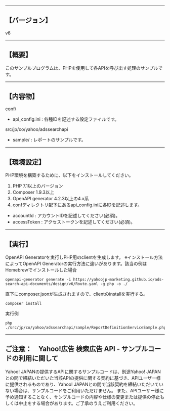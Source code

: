 --------------------------------
【バージョン】
--------------------------------
v6


--------------------------------
【概要】
--------------------------------
このサンプルプログラムは、PHPを使用して各APIを呼び出す処理のサンプルです。

--------------------------------
【内容物】
--------------------------------
conf/
  - api_config.ini      : 各種IDを記述する設定ファイルです。

src/jp/co/yahoo/adssearchapi
  - sample/             : レポートのサンプルです。

--------------------------------
【環境設定】
--------------------------------
PHP環境を構築するために、以下をインストールしてください。

1. PHP 7.1以上のバージョン
2. Composer 1.9.3以上
3. OpenAPI generator 4.2.3以上の4.x系
4. confディレクトリ配下にあるapi_config.iniに各IDを記述します。
  - accountId          : アカウントIDを記述してください(必須)。
  - accessToken        : アクセストークンを記述してください(必須)。

--------------------------------
【実行】
--------------------------------
OpenAPI Generatorを実行しPHP用のclientを生成します。
※インストール方法によってOpenAPI Generatorの実行方法に違いがあります。該当の例はHomebrewでインストールした場合
```
openapi-generator generate -i https://yahoojp-marketing.github.io/ads-search-api-documents/design/v6/Route.yaml -g php -o ./
```

直下にcomposer.jsonが生成されますので、clientのinstallを実行する。
```
composer install
```

実行例
```
php ./src/jp/co/yahoo/adssearchapi/sample/ReportDefinitionServiceSample.php
```

--------------------------------
ご注意：　Yahoo!広告 検索広告 API - サンプルコードの利用に関して
--------------------------------

Yahoo! JAPANの提供するAPIに関するサンプルコードは、別途Yahoo! JAPANとの間で締結いただいた当該APIの提供に関する契約に基づき、APIユーザー様に提供されるものであり、Yahoo! JAPANとの間で当該契約を締結いただいていない場合は、サンプルコードをご利用いただけません。
また、APIユーザー様に予め通知することなく、サンプルコードの内容や仕様の変更または提供の停止もしくは中止をする場合があります。ご了承のうえご利用ください。
